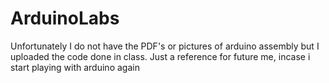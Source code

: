 # ArduinoLabs
Unfortunately I do not have the PDF's or pictures of arduino assembly but I uploaded the code done in class. Just a reference
for future me, incase i start playing with arduino again
